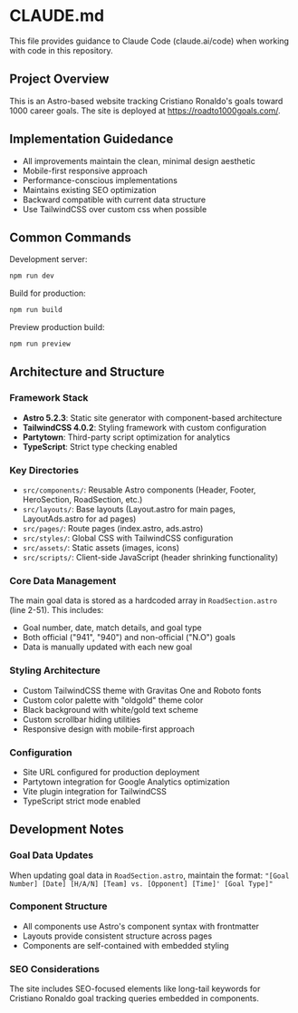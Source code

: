# CLAUDE.md

This file provides guidance to Claude Code (claude.ai/code) when working with code in this repository.

## Project Overview

This is an Astro-based website tracking Cristiano Ronaldo's goals toward 1000 career goals. The site is deployed at https://roadto1000goals.com/.

## Implementation Guidedance

- All improvements maintain the clean, minimal design aesthetic
- Mobile-first responsive approach
- Performance-conscious implementations
- Maintains existing SEO optimization
- Backward compatible with current data structure
- Use TailwindCSS over custom css when possible

## Common Commands

Development server:
```bash
npm run dev
```

Build for production:
```bash
npm run build
```

Preview production build:
```bash
npm run preview
```

## Architecture and Structure

### Framework Stack
- **Astro 5.2.3**: Static site generator with component-based architecture
- **TailwindCSS 4.0.2**: Styling framework with custom configuration
- **Partytown**: Third-party script optimization for analytics
- **TypeScript**: Strict type checking enabled

### Key Directories
- `src/components/`: Reusable Astro components (Header, Footer, HeroSection, RoadSection, etc.)
- `src/layouts/`: Base layouts (Layout.astro for main pages, LayoutAds.astro for ad pages)
- `src/pages/`: Route pages (index.astro, ads.astro)
- `src/styles/`: Global CSS with TailwindCSS configuration
- `src/assets/`: Static assets (images, icons)
- `src/scripts/`: Client-side JavaScript (header shrinking functionality)

### Core Data Management
The main goal data is stored as a hardcoded array in `RoadSection.astro` (line 2-51). This includes:
- Goal number, date, match details, and goal type
- Both official ("941", "940") and non-official ("N.O") goals
- Data is manually updated with each new goal

### Styling Architecture
- Custom TailwindCSS theme with Gravitas One and Roboto fonts
- Custom color palette with "oldgold" theme color
- Black background with white/gold text scheme
- Custom scrollbar hiding utilities
- Responsive design with mobile-first approach

### Configuration
- Site URL configured for production deployment
- Partytown integration for Google Analytics optimization
- Vite plugin integration for TailwindCSS
- TypeScript strict mode enabled

## Development Notes

### Goal Data Updates
When updating goal data in `RoadSection.astro`, maintain the format:
`"[Goal Number] [Date] [H/A/N] [Team] vs. [Opponent] [Time]' [Goal Type]"`

### Component Structure
- All components use Astro's component syntax with frontmatter
- Layouts provide consistent structure across pages
- Components are self-contained with embedded styling

### SEO Considerations
The site includes SEO-focused elements like long-tail keywords for Cristiano Ronaldo goal tracking queries embedded in components.